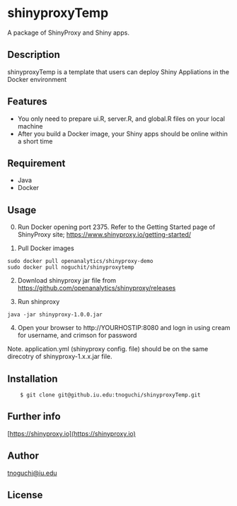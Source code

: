 # shinyproxyTemp

<!--
![Badge Status](https://ci-as-a-service)
-->
A package of ShinyProxy and Shiny apps.

## Description
shinyproxyTemp is a template that users can deploy Shiny Appliations in the Docker environment

<!--
***DEMO:***
![Demo](https://image-url.gif)
-->
## Features

- You only need to prepare ui.R, server.R, and global.R files on your local machine
- After you build a Docker image, your Shiny apps should be online within a short time

## Requirement

- Java
- Docker

## Usage

0. Run Docker opening port 2375. Refer to the Getting Started page of ShinyProxy site;
https://www.shinyproxy.io/getting-started/

1. Pull Docker images
````
sudo docker pull openanalytics/shinyproxy-demo
sudo docker pull noguchit/shinyproxytemp
````

2. Download shinyproxy jar file from
https://github.com/openanalytics/shinyproxy/releases

3. Run shinproxy
````
java -jar shinyproxy-1.0.0.jar 
````

4. Open your browser to http://YOURHOSTIP:8080
and logn in using cream for username, and crimson for password

Note. application.yml (shinyproxy config. file) should be on the same direcotry of shinyproxy-1.x.x.jar file.
## Installation
```
    $ git clone git@github.iu.edu:tnoguchi/shinyproxyTemp.git
```
    
## Further info
[https://shinyproxy.io](https://shinyproxy.io)
## Author
tnoguchi@iu.edu
## License
